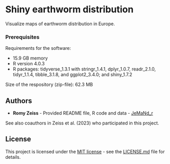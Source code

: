 # Shiny earthworm distribution

Visualize maps of earthworm distribution in Europe.


### Prerequisites

Requirements for the software:
- 15.9 GB memory
- R version 4.0.3
- R packages: tidyverse_1.3.1 with stringr_1.4.1, dplyr_1.0.7, readr_2.1.0, tidyr_1.1.4, tibble_3.1.8, and ggplot2_3.4.0; and shiny_1.7.2

Size of the respository (zip-file): 62.3 MB


## Authors

  - **Romy Zeiss** - Provided README file, R code and data -
    [JeMaNd_r](https://github.com/jemand-r)

See also coauthors in Zeiss et al. (2023) who participated in this project.


## License

This project is licensed under the [MIT license](LICENSE.md) - see the [LICENSE.md](LICENSE.md) file for details.

